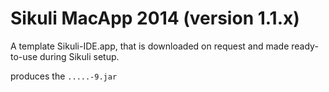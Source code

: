 Sikuli MacApp 2014 (version 1.1.x)
===

A template Sikuli-IDE.app, that is downloaded on request and made ready-to-use during Sikuli setup.

produces the `.....-9.jar`

